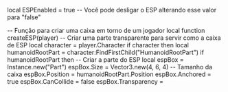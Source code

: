 local ESPEnabled = true -- Você pode desligar o ESP alterando esse valor para "false"

-- Função para criar uma caixa em torno de um jogador
local function createESP(player)
    -- Criar uma parte transparente para servir como a caixa de ESP
    local character = player.Character
    if character then
        local humanoidRootPart = character:FindFirstChild("HumanoidRootPart")
        if humanoidRootPart then
            -- Criar a parte do ESP
            local espBox = Instance.new("Part")
            espBox.Size = Vector3.new(4, 6, 4)  -- Tamanho da caixa
            espBox.Position = humanoidRootPart.Position
            espBox.Anchored = true
            espBox.CanCollide = false
            espBox.Transparency = 
